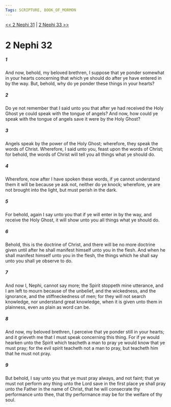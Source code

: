 ```yaml
---
Tags: SCRIPTURE, BOOK_OF_MORMON
---
```


[<< 2 Nephi 31](BOOK_OF_MORMON/02_2_Nephi/2_Nephi_31.md) | [2 Nephi 33 >>](BOOK_OF_MORMON/02_2_Nephi/2_Nephi_33.md)

# 2 Nephi 32

##### 1
 And now, behold, my beloved brethren, I suppose that ye ponder somewhat in your hearts concerning that which ye should do after ye have entered in by the way. But, behold, why do ye ponder these things in your hearts?
##### 2
 Do ye not remember that I said unto you that after ye had received the Holy Ghost ye could speak with the tongue of angels? And now, how could ye speak with the tongue of angels save it were by the Holy Ghost?
##### 3
 Angels speak by the power of the Holy Ghost; wherefore, they speak the words of Christ. Wherefore, I said unto you, feast upon the words of Christ; for behold, the words of Christ will tell you all things what ye should do.
##### 4
 Wherefore, now after I have spoken these words, if ye cannot understand them it will be because ye ask not, neither do ye knock; wherefore, ye are not brought into the light, but must perish in the dark.
##### 5
 For behold, again I say unto you that if ye will enter in by the way, and receive the Holy Ghost, it will show unto you all things what ye should do.
##### 6
 Behold, this is the doctrine of Christ, and there will be no more doctrine given until after he shall manifest himself unto you in the flesh. And when he shall manifest himself unto you in the flesh, the things which he shall say unto you shall ye observe to do.
##### 7
 And now I, Nephi, cannot say more; the Spirit stoppeth mine utterance, and I am left to mourn because of the unbelief, and the wickedness, and the ignorance, and the stiffneckedness of men; for they will not search knowledge, nor understand great knowledge, when it is given unto them in plainness, even as plain as word can be.
##### 8
 And now, my beloved brethren, I perceive that ye ponder still in your hearts; and it grieveth me that I must speak concerning this thing. For if ye would hearken unto the Spirit which teacheth a man to pray ye would know that ye must pray; for the evil spirit teacheth not a man to pray, but teacheth him that he must not pray.
##### 9
 But behold, I say unto you that ye must pray always, and not faint; that ye must not perform any thing unto the Lord save in the first place ye shall pray unto the Father in the name of Christ, that he will consecrate thy performance unto thee, that thy performance may be for the welfare of thy soul.

